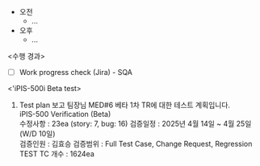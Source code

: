 - 오전
	- ...
- 오후
	- ...

<수행 경과>
- [ ] Work progress check (Jira) - SQA

<'iPIS-500i Beta test>
1. Test plan 보고
팀장님 MED#6 베타 1차 TR에 대한 테스트 계획입니다.
   
iPIS-500 Verification (Beta)
   
수정사항 : 23ea (story: 7, bug: 16)
검증일정 : 2025년 4월 14일 ~ 4월 25일 (W/D 10일)  
검증인원 : 김효승
검증범위 : Full Test Case, Change Request, Regression TEST
TC 개수 : 1624ea